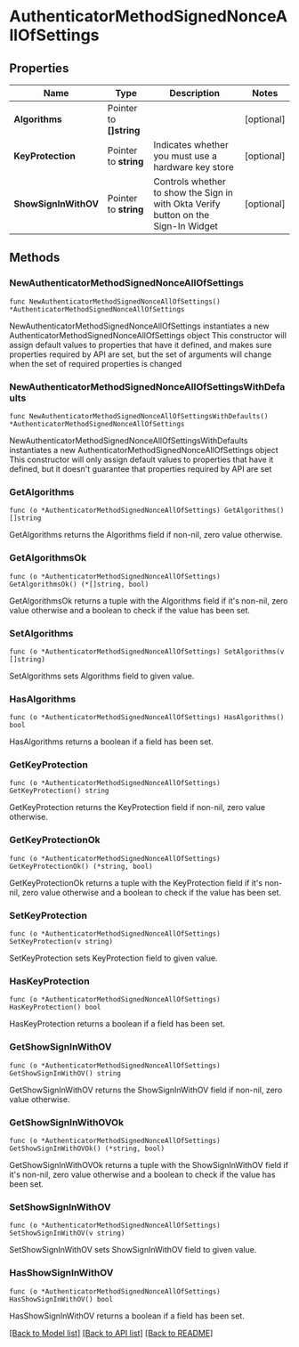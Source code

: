 # AuthenticatorMethodSignedNonceAllOfSettings

## Properties

Name | Type | Description | Notes
------------ | ------------- | ------------- | -------------
**Algorithms** | Pointer to **[]string** |  | [optional] 
**KeyProtection** | Pointer to **string** | Indicates whether you must use a hardware key store | [optional] 
**ShowSignInWithOV** | Pointer to **string** | Controls whether to show the Sign in with Okta Verify button on the Sign-In Widget | [optional] 

## Methods

### NewAuthenticatorMethodSignedNonceAllOfSettings

`func NewAuthenticatorMethodSignedNonceAllOfSettings() *AuthenticatorMethodSignedNonceAllOfSettings`

NewAuthenticatorMethodSignedNonceAllOfSettings instantiates a new AuthenticatorMethodSignedNonceAllOfSettings object
This constructor will assign default values to properties that have it defined,
and makes sure properties required by API are set, but the set of arguments
will change when the set of required properties is changed

### NewAuthenticatorMethodSignedNonceAllOfSettingsWithDefaults

`func NewAuthenticatorMethodSignedNonceAllOfSettingsWithDefaults() *AuthenticatorMethodSignedNonceAllOfSettings`

NewAuthenticatorMethodSignedNonceAllOfSettingsWithDefaults instantiates a new AuthenticatorMethodSignedNonceAllOfSettings object
This constructor will only assign default values to properties that have it defined,
but it doesn't guarantee that properties required by API are set

### GetAlgorithms

`func (o *AuthenticatorMethodSignedNonceAllOfSettings) GetAlgorithms() []string`

GetAlgorithms returns the Algorithms field if non-nil, zero value otherwise.

### GetAlgorithmsOk

`func (o *AuthenticatorMethodSignedNonceAllOfSettings) GetAlgorithmsOk() (*[]string, bool)`

GetAlgorithmsOk returns a tuple with the Algorithms field if it's non-nil, zero value otherwise
and a boolean to check if the value has been set.

### SetAlgorithms

`func (o *AuthenticatorMethodSignedNonceAllOfSettings) SetAlgorithms(v []string)`

SetAlgorithms sets Algorithms field to given value.

### HasAlgorithms

`func (o *AuthenticatorMethodSignedNonceAllOfSettings) HasAlgorithms() bool`

HasAlgorithms returns a boolean if a field has been set.

### GetKeyProtection

`func (o *AuthenticatorMethodSignedNonceAllOfSettings) GetKeyProtection() string`

GetKeyProtection returns the KeyProtection field if non-nil, zero value otherwise.

### GetKeyProtectionOk

`func (o *AuthenticatorMethodSignedNonceAllOfSettings) GetKeyProtectionOk() (*string, bool)`

GetKeyProtectionOk returns a tuple with the KeyProtection field if it's non-nil, zero value otherwise
and a boolean to check if the value has been set.

### SetKeyProtection

`func (o *AuthenticatorMethodSignedNonceAllOfSettings) SetKeyProtection(v string)`

SetKeyProtection sets KeyProtection field to given value.

### HasKeyProtection

`func (o *AuthenticatorMethodSignedNonceAllOfSettings) HasKeyProtection() bool`

HasKeyProtection returns a boolean if a field has been set.

### GetShowSignInWithOV

`func (o *AuthenticatorMethodSignedNonceAllOfSettings) GetShowSignInWithOV() string`

GetShowSignInWithOV returns the ShowSignInWithOV field if non-nil, zero value otherwise.

### GetShowSignInWithOVOk

`func (o *AuthenticatorMethodSignedNonceAllOfSettings) GetShowSignInWithOVOk() (*string, bool)`

GetShowSignInWithOVOk returns a tuple with the ShowSignInWithOV field if it's non-nil, zero value otherwise
and a boolean to check if the value has been set.

### SetShowSignInWithOV

`func (o *AuthenticatorMethodSignedNonceAllOfSettings) SetShowSignInWithOV(v string)`

SetShowSignInWithOV sets ShowSignInWithOV field to given value.

### HasShowSignInWithOV

`func (o *AuthenticatorMethodSignedNonceAllOfSettings) HasShowSignInWithOV() bool`

HasShowSignInWithOV returns a boolean if a field has been set.


[[Back to Model list]](../README.md#documentation-for-models) [[Back to API list]](../README.md#documentation-for-api-endpoints) [[Back to README]](../README.md)


